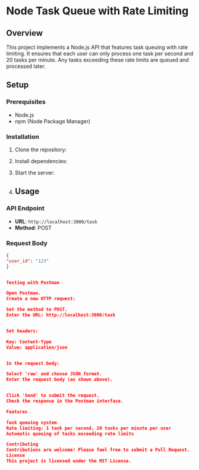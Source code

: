 # Node Task Queue with Rate Limiting

## Overview

This project implements a Node.js API that features task queuing with rate limiting. It ensures that each user can only process one task per second and 20 tasks per minute. Any tasks exceeding these rate limits are queued and processed later.

## Setup

### Prerequisites

- Node.js
- npm (Node Package Manager)

### Installation

1. Clone the repository:
2. Install dependencies:
3. Start the server:

4. ## Usage

### API Endpoint

- **URL**: `http://localhost:3000/task`
- **Method**: POST

### Request Body

```json
{
"user_id": "123"
}


Testing with Postman

Open Postman.
Create a new HTTP request:

Set the method to POST.
Enter the URL: http://localhost:3000/task


Set headers:

Key: Content-Type
Value: application/json


In the request body:

Select 'raw' and choose JSON format.
Enter the request body (as shown above).


Click 'Send' to submit the request.
Check the response in the Postman interface.

Features

Task queuing system
Rate limiting: 1 task per second, 20 tasks per minute per user
Automatic queuing of tasks exceeding rate limits

Contributing
Contributions are welcome! Please feel free to submit a Pull Request.
License
This project is licensed under the MIT License.
